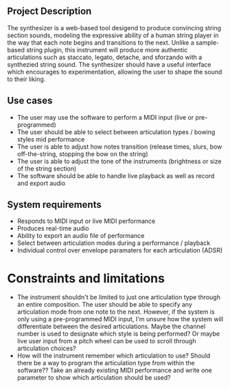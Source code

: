 
## Project Description 
The synthesizer is a web-based tool desigend to produce convincing string section sounds, modeling the expressive ability of a human string player in the way that each note begins and transitions to the next. Unlike a sample-based string plugin, this instrument will produce more authentic articulations such as staccato, legato, detache, and sforzando with a synthezied string sound. The synthesizer should have a useful interface which encourages to experimentation, allowing the user to shape the sound to their liking. 

## Use cases
- The user may use the software to perform a MIDI input (live or pre-programmed)
- The user should be able to select between articulation types / bowing styles mid performance
- The user is able to adjust how notes transition (release times, slurs, bow off-the-string, stopping the bow on the string)
- The user is able to adjust the tone of the instruments (brightness or size of the string section)
- The software should be able to handle live playback as well as record and export audio

## System requirements
- Responds to MIDI input or live MIDI performance
- Produces real-time audio
- Ability to export an audio file of performance
- Select between articulation modes during a performance / playback
- Individual control over envelope paramaters for each articulation (ADSR)

# Constraints and limitations
- The instrument shouldn't be limited to just one articulation type through an entire composition. The user should be able to specify any articulation mode from one note to the next. However, if the system is only using a pre-programmed MIDI input, I'm unsure how the system will differentiate between the desired articulations. Maybe the channel number is used to designate which style is being performed? Or maybe live user input from a pitch wheel can be used to scroll through articulation choices?
- How will the instrument remember which articulation to use? Should there be a way to program the articulation type from within the software?? Take an already existing MIDI performance and write one parameter to show which articulation should be used?
